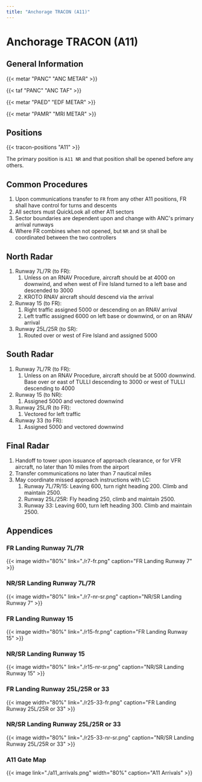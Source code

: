 ```yaml
---
title: "Anchorage TRACON (A11)"
---
```


# Anchorage TRACON (A11)

## General Information

{{< metar "PANC" "ANC METAR" >}}
  
{{< taf "PANC" "ANC TAF" >}}

{{< metar "PAED" "EDF METAR" >}}

{{< metar "PAMR" "MRI METAR" >}}

## Positions

{{< tracon-positions "A11" >}}

The primary position is `A11 NR` and that position shall be opened before any others.

## Common Procedures

1. Upon communications transfer to `FR` from any other A11 positions, FR shall have control for turns and descents
2. All sectors must QuickLook all other A11 sectors
3. Sector boundaries are dependent upon and change with ANC's primary arrival runways
4. Where FR combines when not opened, but `NR` and `SR` shall be coordinated between the two controllers
  
## North Radar

1. Runway 7L/7R (to FR):
   1. Unless on an RNAV Procedure, aircraft should be at 4000 on downwind, and when west of Fire Island turned to a left base and descended to 3000
   2. KROTO RNAV aircraft should descend via the arrival
2. Runway 15 (to FR):
   1. Right traffic assigned 5000 or descending on an RNAV arrival
   2. Left traffic assigned 6000 on left base or downwind, or on an RNAV arrival
3. Runway 25L/25R (to SR):
   1. Routed over or west of Fire Island and assigned 5000

## South Radar

1. Runway 7L/7R (to FR):
   1. Unless on an RNAV Procedure, aircraft should be at 5000 downwind. Base over or east of TULLI descending to 3000 or west of TULLI descending to 4000
2. Runway 15 (to NR):
   1. Assigned 5000 and vectored downwind
3. Runway 25L/R (to FR):
   1. Vectored for left traffic
4. Runway 33 (to FR):
   1. Assigned 5000 and vectored downwind
  
## Final Radar

1. Handoff to tower upon issuance of approach clearance, or for VFR aircraft, no later than 10 miles from the airport
2. Transfer communications no later than 7 nautical miles
3. May coordinate missed approach instructions with LC:
   1. Runway 7L/7R/15: Leaving 600, turn right heading 200. Climb and maintain 2500.
   2. Runway 25L/25R: Fly heading 250, climb and maintain 2500.
   3. Runway 33: Leaving 600, turn left heading 300. Climb and maintain 2500.

## Appendices

### FR Landing Runway 7L/7R

{{< image width="80%" link="./r7-fr.png" caption="FR Landing Runway 7" >}}

### NR/SR Landing Runway 7L/7R

{{< image width="80%" link="./r7-nr-sr.png" caption="NR/SR Landing Runway 7" >}}

### FR Landing Runway 15

{{< image width="80%" link="./r15-fr.png" caption="FR Landing Runway 15" >}}

### NR/SR Landing Runway 15

{{< image width="80%" link="./r15-nr-sr.png" caption="NR/SR Landing Runway 15" >}}

### FR Landing Runway 25L/25R or 33

{{< image width="80%" link="./r25-33-fr.png" caption="FR Landing Runway 25L/25R or 33" >}}

### NR/SR Landing Runway 25L/25R or 33

{{< image width="80%" link="./r25-33-nr-sr.png" caption="NR/SR Landing Runway 25L/25R or 33" >}}

### A11 Gate Map

{{< image link="./a11_arrivals.png" width="80%" caption="A11 Arrivals" >}}
